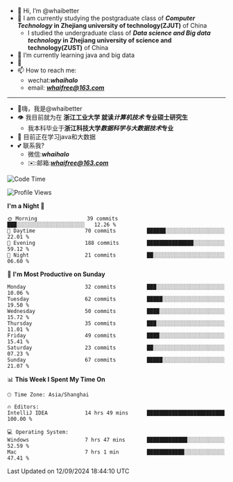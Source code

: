 - 👋 Hi, I’m @whaibetter
- 👀 I am currently studying the postgraduate class of ***Computer Technology* in Zhejiang university of technology(ZJUT)** of China
  -  I studied the undergraduate class of ***Data science and Big data technology* in Zhejiang university of science and technology(ZUST)** of China
- 🌱 I’m currently learning java and big data
- 💞️ 
- 📫 How to reach me: 
  - wechat:***whaihalo***
  - email: ***whaifree@163.com***
 ------------------------
- 👋嗨，我是@whaibetter
- 👁 我目前就为在 **浙江工业大学 就读*计算机技术* 专业硕士研究生**
  - 我本科毕业于**浙江科技大学*数据科学与大数据技术*专业**
- 🌴 目前正在学习java和大数据
- 💕 联系我?
  - 微信:***whaihalo***
  - ✉️:邮箱:***whaifree@163.com***

<!--START_SECTION:waka-->
![Code Time](http://img.shields.io/badge/Code%20Time-439%20hrs%205%20mins-blue)

![Profile Views](http://img.shields.io/badge/Profile%20Views-7-blue)

**I'm a Night 🦉** 

```text
🌞 Morning                39 commits          ███░░░░░░░░░░░░░░░░░░░░░░   12.26 % 
🌆 Daytime                70 commits          ██████░░░░░░░░░░░░░░░░░░░   22.01 % 
🌃 Evening                188 commits         ███████████████░░░░░░░░░░   59.12 % 
🌙 Night                  21 commits          ██░░░░░░░░░░░░░░░░░░░░░░░   06.60 % 
```
📅 **I'm Most Productive on Sunday** 

```text
Monday                   32 commits          ███░░░░░░░░░░░░░░░░░░░░░░   10.06 % 
Tuesday                  62 commits          █████░░░░░░░░░░░░░░░░░░░░   19.50 % 
Wednesday                50 commits          ████░░░░░░░░░░░░░░░░░░░░░   15.72 % 
Thursday                 35 commits          ███░░░░░░░░░░░░░░░░░░░░░░   11.01 % 
Friday                   49 commits          ████░░░░░░░░░░░░░░░░░░░░░   15.41 % 
Saturday                 23 commits          ██░░░░░░░░░░░░░░░░░░░░░░░   07.23 % 
Sunday                   67 commits          █████░░░░░░░░░░░░░░░░░░░░   21.07 % 
```


📊 **This Week I Spent My Time On** 

```text
🕑︎ Time Zone: Asia/Shanghai

🔥 Editors: 
IntelliJ IDEA            14 hrs 49 mins      █████████████████████████   100.00 % 

💻 Operating System: 
Windows                  7 hrs 47 mins       █████████████░░░░░░░░░░░░   52.59 % 
Mac                      7 hrs 1 min         ████████████░░░░░░░░░░░░░   47.41 % 
```


 Last Updated on 12/09/2024 18:44:10 UTC
<!--END_SECTION:waka-->
